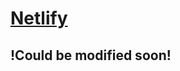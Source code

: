 # [Netlify](https://62c562616edaba00640b1eb8--ornate-bubblegum-40257e.netlify.app/)
## !Could be modified soon!

